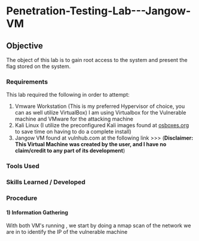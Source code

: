# Penetration-Testing-Lab---Jangow-VM

## Objective
The object of this lab is to gain root access to the system and present the flag stored on the system.

### Requirements
This lab required the following in order to attempt:
  1) Vmware Workstation (This is my preferred Hypervisor of choice, you can as well utilize VirtualBox) I am using Virtualbox for the Vulnerable machine and VMware for the attacking machine
  2) Kali Linux (I utilize the preconfigured Kali images found at [osboxes.org](https://www.osboxes.org/vmware-images/) to save time on having to do a complete install)
  3) Jangow VM found at vulnhub.com at the following link >>>
  (**Disclaimer: This Virtual Machine was created by the user,  and I have no claim/credit to any part of its development**)

### Tools Used

### Skills Learned / Developed

### Procedure

#### 1) Information Gathering

With both VM's running , we start by doing a nmap scan of the network we are in to identify  the IP of the vulnerable machine


